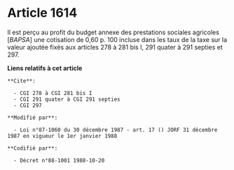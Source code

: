 # Article 1614

Il est perçu au profit du budget annexe des prestations sociales agricoles [*BAPSA*] une cotisation de 0,60 p. 100 incluse
dans les taux de la taxe sur la valeur ajoutée fixés aux articles 278 à 281 bis I, 291 quater à 291 septies et 297.

**Liens relatifs à cet article**

	**Cite**:

	  - CGI 278 à CGI 281 bis I
	  - CGI 291 quater à CGI 291 septies
	  - CGI 297

	**Modifié par**:

	  - Loi n°87-1060 du 30 décembre 1987 - art. 17 () JORF 31 décembre 1987 en vigueur le 1er janvier 1988

	**Codifié par**:

	  - Décret n°88-1001 1988-10-20
